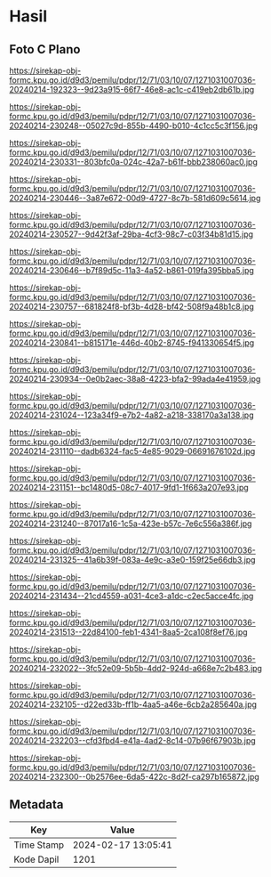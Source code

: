 # Hasil

## Foto C Plano

https://sirekap-obj-formc.kpu.go.id/d9d3/pemilu/pdpr/12/71/03/10/07/1271031007036-20240214-192323--9d23a915-66f7-46e8-ac1c-c419eb2db61b.jpg

https://sirekap-obj-formc.kpu.go.id/d9d3/pemilu/pdpr/12/71/03/10/07/1271031007036-20240214-230248--05027c9d-855b-4490-b010-4c1cc5c3f156.jpg

https://sirekap-obj-formc.kpu.go.id/d9d3/pemilu/pdpr/12/71/03/10/07/1271031007036-20240214-230331--803bfc0a-024c-42a7-b61f-bbb238060ac0.jpg

https://sirekap-obj-formc.kpu.go.id/d9d3/pemilu/pdpr/12/71/03/10/07/1271031007036-20240214-230446--3a87e672-00d9-4727-8c7b-581d609c5614.jpg

https://sirekap-obj-formc.kpu.go.id/d9d3/pemilu/pdpr/12/71/03/10/07/1271031007036-20240214-230527--9d42f3af-29ba-4cf3-98c7-c03f34b81d15.jpg

https://sirekap-obj-formc.kpu.go.id/d9d3/pemilu/pdpr/12/71/03/10/07/1271031007036-20240214-230646--b7f89d5c-11a3-4a52-b861-019fa395bba5.jpg

https://sirekap-obj-formc.kpu.go.id/d9d3/pemilu/pdpr/12/71/03/10/07/1271031007036-20240214-230757--681824f8-bf3b-4d28-bf42-508f9a48b1c8.jpg

https://sirekap-obj-formc.kpu.go.id/d9d3/pemilu/pdpr/12/71/03/10/07/1271031007036-20240214-230841--b815171e-446d-40b2-8745-f941330654f5.jpg

https://sirekap-obj-formc.kpu.go.id/d9d3/pemilu/pdpr/12/71/03/10/07/1271031007036-20240214-230934--0e0b2aec-38a8-4223-bfa2-99ada4e41959.jpg

https://sirekap-obj-formc.kpu.go.id/d9d3/pemilu/pdpr/12/71/03/10/07/1271031007036-20240214-231024--123a34f9-e7b2-4a82-a218-338170a3a138.jpg

https://sirekap-obj-formc.kpu.go.id/d9d3/pemilu/pdpr/12/71/03/10/07/1271031007036-20240214-231110--dadb6324-fac5-4e85-9029-06691676102d.jpg

https://sirekap-obj-formc.kpu.go.id/d9d3/pemilu/pdpr/12/71/03/10/07/1271031007036-20240214-231151--bc1480d5-08c7-4017-9fd1-1f663a207e93.jpg

https://sirekap-obj-formc.kpu.go.id/d9d3/pemilu/pdpr/12/71/03/10/07/1271031007036-20240214-231240--87017a16-1c5a-423e-b57c-7e6c556a386f.jpg

https://sirekap-obj-formc.kpu.go.id/d9d3/pemilu/pdpr/12/71/03/10/07/1271031007036-20240214-231325--41a6b39f-083a-4e9c-a3e0-159f25e66db3.jpg

https://sirekap-obj-formc.kpu.go.id/d9d3/pemilu/pdpr/12/71/03/10/07/1271031007036-20240214-231434--21cd4559-a031-4ce3-a1dc-c2ec5acce4fc.jpg

https://sirekap-obj-formc.kpu.go.id/d9d3/pemilu/pdpr/12/71/03/10/07/1271031007036-20240214-231513--22d84100-feb1-4341-8aa5-2ca108f8ef76.jpg

https://sirekap-obj-formc.kpu.go.id/d9d3/pemilu/pdpr/12/71/03/10/07/1271031007036-20240214-232022--3fc52e09-5b5b-4dd2-924d-a668e7c2b483.jpg

https://sirekap-obj-formc.kpu.go.id/d9d3/pemilu/pdpr/12/71/03/10/07/1271031007036-20240214-232105--d22ed33b-ff1b-4aa5-a46e-6cb2a285640a.jpg

https://sirekap-obj-formc.kpu.go.id/d9d3/pemilu/pdpr/12/71/03/10/07/1271031007036-20240214-232203--cfd3fbd4-e41a-4ad2-8c14-07b96f67903b.jpg

https://sirekap-obj-formc.kpu.go.id/d9d3/pemilu/pdpr/12/71/03/10/07/1271031007036-20240214-232300--0b2576ee-6da5-422c-8d2f-ca297b165872.jpg


## Metadata

| Key        | Value               |
| ---------- | ------------------- |
| Time Stamp | 2024-02-17 13:05:41 |
| Kode Dapil | 1201                |



